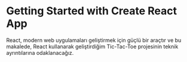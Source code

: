 # Getting Started with Create React App

React, modern web uygulamaları geliştirmek için güçlü bir araçtır ve bu makalede, React kullanarak geliştirdiğim Tic-Tac-Toe projesinin teknik ayrıntılarına odaklanacağız.

